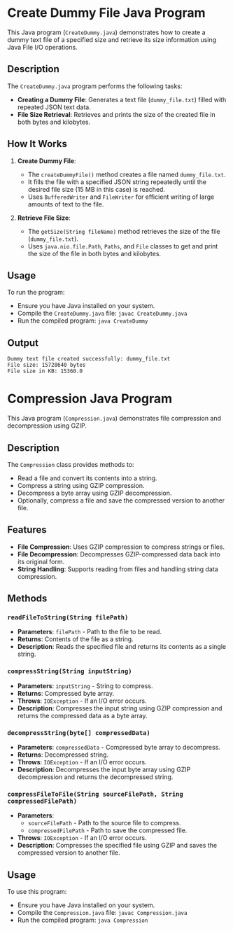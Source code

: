 # Create Dummy File Java Program

This Java program (`CreateDummy.java`) demonstrates how to create a dummy text file of a specified size and retrieve its size information using Java File I/O operations.

## Description

The `CreateDummy.java` program performs the following tasks:
- **Creating a Dummy File**: Generates a text file (`dummy_file.txt`) filled with repeated JSON text data.
- **File Size Retrieval**: Retrieves and prints the size of the created file in both bytes and kilobytes.

## How It Works

1. **Create Dummy File**:
   - The `createDummyFile()` method creates a file named `dummy_file.txt`.
   - It fills the file with a specified JSON string repeatedly until the desired file size (15 MB in this case) is reached.
   - Uses `BufferedWriter` and `FileWriter` for efficient writing of large amounts of text to the file.

2. **Retrieve File Size**:
   - The `getSize(String fileName)` method retrieves the size of the file (`dummy_file.txt`).
   - Uses `java.nio.file.Path`, `Paths`, and `File` classes to get and print the size of the file in both bytes and kilobytes.

## Usage

To run the program:
- Ensure you have Java installed on your system.
- Compile the `CreateDummy.java` file: `javac CreateDummy.java`
- Run the compiled program: `java CreateDummy`

## Output
```
Dummy text file created successfully: dummy_file.txt
File size: 15728640 bytes
File size in KB: 15360.0
```
#
#

# Compression Java Program

This Java program (`Compression.java`) demonstrates file compression and decompression using GZIP.

## Description

The `Compression` class provides methods to:
- Read a file and convert its contents into a string.
- Compress a string using GZIP compression.
- Decompress a byte array using GZIP decompression.
- Optionally, compress a file and save the compressed version to another file.

## Features

- **File Compression**: Uses GZIP compression to compress strings or files.
- **File Decompression**: Decompresses GZIP-compressed data back into its original form.
- **String Handling**: Supports reading from files and handling string data compression.

## Methods

### `readFileToString(String filePath)`

- **Parameters**: `filePath` - Path to the file to be read.
- **Returns**: Contents of the file as a string.
- **Description**: Reads the specified file and returns its contents as a single string.

### `compressString(String inputString)`

- **Parameters**: `inputString` - String to compress.
- **Returns**: Compressed byte array.
- **Throws**: `IOException` - If an I/O error occurs.
- **Description**: Compresses the input string using GZIP compression and returns the compressed data as a byte array.

### `decompressString(byte[] compressedData)`

- **Parameters**: `compressedData` - Compressed byte array to decompress.
- **Returns**: Decompressed string.
- **Throws**: `IOException` - If an I/O error occurs.
- **Description**: Decompresses the input byte array using GZIP decompression and returns the decompressed string.

### `compressFileToFile(String sourceFilePath, String compressedFilePath)`

- **Parameters**:
  - `sourceFilePath` - Path to the source file to compress.
  - `compressedFilePath` - Path to save the compressed file.
- **Throws**: `IOException` - If an I/O error occurs.
- **Description**: Compresses the specified file using GZIP and saves the compressed version to another file.

## Usage

To use this program:
- Ensure you have Java installed on your system.
- Compile the `Compression.java` file: `javac Compression.java`
- Run the compiled program: `java Compression`



